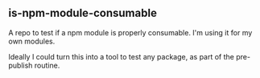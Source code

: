 ## is-npm-module-consumable

A repo to test if a npm module is properly consumable. I'm using it for my own modules.

Ideally I could turn this into a tool to test any package, as part of the pre-publish routine.
